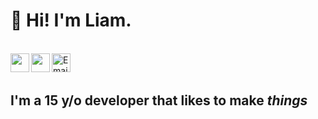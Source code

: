 # 👋 Hi! I'm Liam.

<br/>
<a href="https://twitter.com/brem.liam">
  <img align="left" width="30px" src="https://cdn.jsdelivr.net/npm/simple-icons@v3/icons/twitter.svg" />                                 
<a href="https://www.instagram.com/liam.brem">
  <img align="left" width="30px" src="https://cdn.jsdelivr.net/npm/simple-icons@v3/icons/instagram.svg" />
</a>
<a href="mailto:liam.e.brem@gmail.com">
  <img align="left" alt="Email" width="30px" src="https://www.svgrepo.com/show/94769/black-back-closed-envelope-shape.svg" /> 
</a>

<br />
<br />

## I'm a 15 y/o developer that likes to make <i>things</i>
